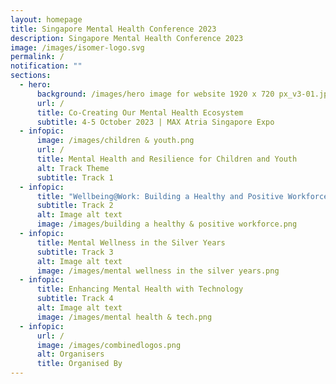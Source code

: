 ```yaml
---
layout: homepage
title: Singapore Mental Health Conference 2023
description: Singapore Mental Health Conference 2023
image: /images/isomer-logo.svg
permalink: /
notification: ""
sections:
  - hero:
      background: /images/hero image for website 1920 x 720 px_v3-01.jpg
      url: /
      title: Co-Creating Our Mental Health Ecosystem
      subtitle: 4-5 October 2023 | MAX Atria Singapore Expo
  - infopic:
      image: /images/children & youth.png
      url: /
      title: Mental Health and Resilience for Children and Youth
      alt: Track Theme
      subtitle: Track 1
  - infopic:
      title: "Wellbeing@Work: Building a Healthy and Positive Workforce"
      subtitle: Track 2
      alt: Image alt text
      image: /images/building a healthy & positive workforce.png
  - infopic:
      title: Mental Wellness in the Silver Years
      subtitle: Track 3
      alt: Image alt text
      image: /images/mental wellness in the silver years.png
  - infopic:
      title: Enhancing Mental Health with Technology
      subtitle: Track 4
      alt: Image alt text
      image: /images/mental health & tech.png
  - infopic:
      url: /
      image: /images/combinedlogos.png
      alt: Organisers
      title: Organised By
---
```

